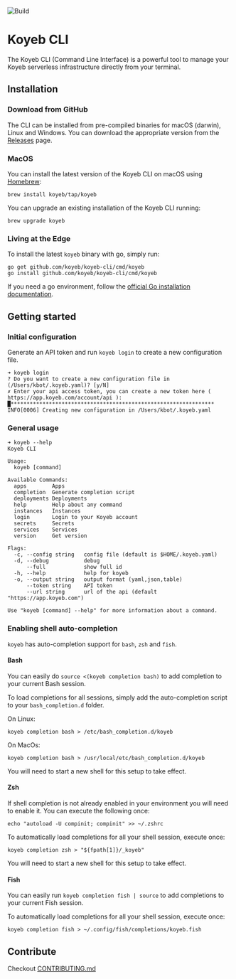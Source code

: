 ![Build](https://github.com/koyeb/koyeb-cli/workflows/Release/badge.svg)

# Koyeb CLI

The Koyeb CLI (Command Line Interface) is a powerful tool to manage your Koyeb serverless infrastructure directly from your terminal.

## Installation

### Download from GitHub

The CLI can be installed from pre-compiled binaries for macOS (darwin), Linux and Windows. You can download the appropriate version from the [Releases](https://github.com/koyeb/koyeb-cli/releases) page.

### MacOS

You can install the latest version of the Koyeb CLI on macOS using [Homebrew](http://brew.sh/):

```shell
brew install koyeb/tap/koyeb
```

You can upgrade an existing installation of the Koyeb CLI running:

```
brew upgrade koyeb
```

### Living at the Edge

To install the latest `koyeb` binary with go, simply run:

```shell
go get github.com/koyeb/koyeb-cli/cmd/koyeb
go install github.com/koyeb/koyeb-cli/cmd/koyeb
```

If you need a go environment, follow the [official Go installation documentation](https://golang.org/doc/install).


## Getting started

### Initial configuration

Generate an API token and run `koyeb login` to create a new configuration file.

```shell
➜ koyeb login
? Do you want to create a new configuration file in (/Users/kbot/.koyeb.yaml)? [y/N]
✗ Enter your api access token, you can create a new token here ( https://app.koyeb.com/account/api ): █****************************************************************
INFO[0006] Creating new configuration in /Users/kbot/.koyeb.yaml
```

### General usage

```shell
➜ koyeb --help
Koyeb CLI

Usage:
  koyeb [command]

Available Commands:
  apps        Apps
  completion  Generate completion script
  deployments Deployments
  help        Help about any command
  instances   Instances
  login       Login to your Koyeb account
  secrets     Secrets
  services    Services
  version     Get version

Flags:
  -c, --config string   config file (default is $HOME/.koyeb.yaml)
  -d, --debug           debug
      --full            show full id
  -h, --help            help for koyeb
  -o, --output string   output format (yaml,json,table)
      --token string    API token
      --url string      url of the api (default "https://app.koyeb.com")

Use "koyeb [command] --help" for more information about a command.
```


### Enabling shell auto-completion

`koyeb` has auto-completion support for `bash`, `zsh` and `fish`.

#### Bash

You can easily do `source <(koyeb completion bash)` to add completion to your current Bash session.

To load completions for all sessions, simply add the auto-completion script to your `bash_completion.d` folder.

On Linux:

```shell
koyeb completion bash > /etc/bash_completion.d/koyeb
```

On MacOs:

```shell
koyeb completion bash > /usr/local/etc/bash_completion.d/koyeb
```

You will need to start a new shell for this setup to take effect.

#### Zsh

If shell completion is not already enabled in your environment you will need to enable it.  You can execute the following once:

```shell
echo "autoload -U compinit; compinit" >> ~/.zshrc
```

To automatically load completions for all your shell session, execute once:

```shell
koyeb completion zsh > "${fpath[1]}/_koyeb"
```

You will need to start a new shell for this setup to take effect.

#### Fish

You can easily run `koyeb completion fish | source` to add completions to your current Fish session.

To automatically load completions for all your shell session, execute once:

```shell
koyeb completion fish > ~/.config/fish/completions/koyeb.fish
```

## Contribute

Checkout [CONTRIBUTING.md](CONTRIBUTING.md)

